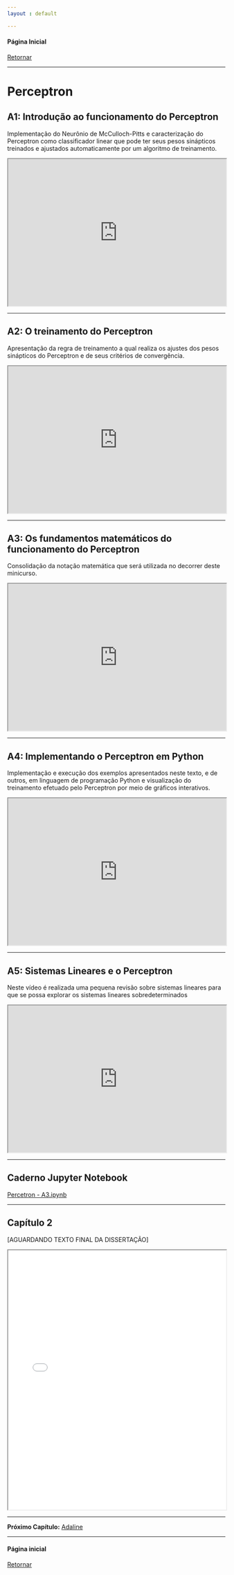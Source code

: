 ```yaml
---
layout : default

---
```

#### Página Inicial
[Retornar](../index)

---

# Perceptron

## A1: Introdução ao funcionamento do Perceptron

Implementação do Neurônio de McCulloch-Pitts e caracterização do Perceptron como classificador linear que pode ter seus pesos sinápticos treinados e ajustados automaticamente  por um algoritmo de treinamento.

<iframe src="https://drive.google.com/file/d/19ulrDMglVpTabFiP3aOQNX7_JUR_la2y/preview" width="100%" height="340" allow="autoplay" allow="fullscreen"></iframe>

---

## A2: O treinamento do Perceptron

Apresentação da regra de treinamento a qual realiza os ajustes dos pesos sinápticos do Perceptron e de seus critérios de convergência.

<iframe src="https://drive.google.com/file/d/19ulrDMglVpTabFiP3aOQNX7_JUR_la2y/preview" width="100%" height="340" allow="autoplay" allow="fullscreen"></iframe>

---

## A3: Os fundamentos matemáticos do funcionamento do Perceptron

Consolidação da notação matemática que será utilizada no decorrer deste minicurso.

<iframe src="https://drive.google.com/file/d/1SJSuAuP8JTfvpY25taAp351j6VcMCJ82/preview" width="100%" height="340" allow="autoplay" allow="fullscreen"></iframe>

---

## A4: Implementando o Perceptron em Python

Implementação e execução dos exemplos apresentados neste texto, e de outros, em linguagem de programação Python e visualização do treinamento efetuado pelo Perceptron por meio de gráficos interativos.

<iframe src="https://drive.google.com/file/d/1mb4pY0cdCkhnzq3AVWPYkriRulVozybY/preview" width="100%" height="340" allow="autoplay" allow="fullscreen"></iframe>

---

## A5: Sistemas Lineares e o Perceptron

Neste vídeo é realizada uma pequena revisão sobre sistemas lineares para que se possa explorar os sistemas lineares sobredeterminados

<iframe src="https://drive.google.com/file/d/1JK4lStI3VmjJebv2yw3Ms0sw9fgjFM0r/preview" width="100%" height="340" allow="autoplay" allow="fullscreen"></iframe>
 
---

## Caderno Jupyter Notebook


[Percetron - A3.ipynb](https://drive.google.com/file/d/1npyEy2r9Vi1l8l2XlVDoFB1mLasGVMxf/view?usp=drive_link)

---

## Capítulo 2 

[AGUARDANDO TEXTO FINAL DA DISSERTAÇÃO]
<iframe src="../pdf/0_Trabalho_escrito_per.pdf" width="100%" height="600px"></iframe> 

---

**Próximo Capítulo:**
[Adaline](../paginas/ada)

---
#### Página inicial
[Retornar](../index)
